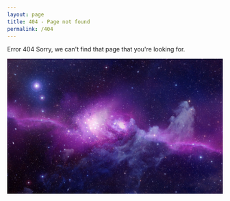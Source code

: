 ```yaml
---
layout: page
title: 404 - Page not found
permalink: /404
---
```


Error 404
Sorry, we can't find that page that you're looking for.

![Galaxy Image](assets\images\galaxy.jpg)

